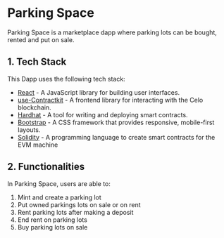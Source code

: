 # Parking Space

Parking Space is a marketplace dapp where parking lots can be bought, rented and put on sale.

## 1. Tech Stack

This Dapp uses the following tech stack:

-   [React](https://reactjs.org/) - A JavaScript library for building user interfaces.
-   [use-Contractkit](contractkit) - A frontend library for interacting with the Celo blockchain.
-   [Hardhat](https://hardhat.org/) - A tool for writing and deploying smart contracts.
-   [Bootstrap](https://getbootstrap.com/) - A CSS framework that provides responsive, mobile-first layouts.
-   [Solidity](https://docs.soliditylang.org/en/v0.8.15/) - A programming language to create smart contracts for the EVM machine

## 2. Functionalities

In Parking Space, users are able to:

1. Mint and create a parking lot
2. Put owned parkings lots on sale or on rent
3. Rent parking lots after making a deposit
4. End rent on parking lots
5. Buy parking lots on sale
